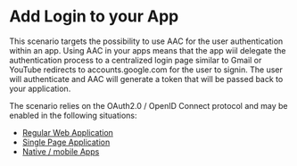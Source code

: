 # Add Login to your App

This scenario targets the possibility to use AAC for the user authentication within an app. 
Using AAC in your apps means that the app wiil delegate the authentication process to a centralized login page similar to Gmail or YouTube redirects to accounts.google.com for the user to signin.
The user will authenticate and AAC will generate a token that will be passed back to your application.

The scenario relies on the OAuth2.0 / OpenID Connect protocol and may be enabled in the following
situations: 

* [Regular Web Application](./01-add-login-to-app-web.md)
* [Single Page Application](./02-add-login-to-app-spa.md)
* [Native / mobile Apps](./03-add-login-to-app-native.md) 